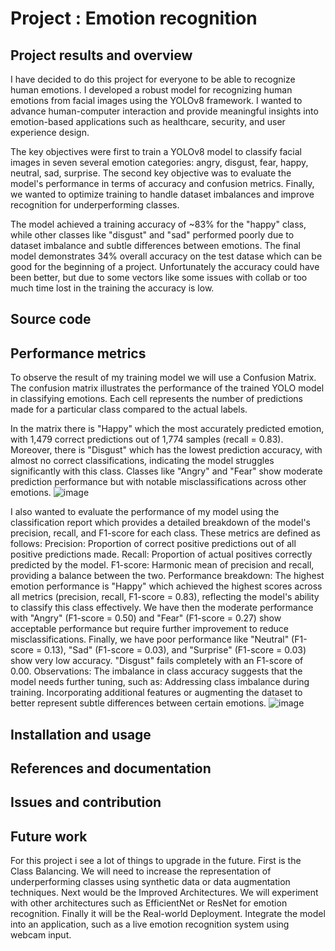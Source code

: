 # Project : Emotion recognition
## Project results and overview
I have decided to do this project for everyone to be able to recognize human emotions. 
I developed a robust model for recognizing human emotions from facial images using the YOLOv8 framework. 
I wanted to advance human-computer interaction and provide meaningful insights into emotion-based applications such as healthcare, security, and user experience design.

The key objectives were first to train a YOLOv8 model to classify facial images in seven several emotion categories: angry, disgust, fear, happy, neutral, sad, surprise.
The second key objective was to evaluate the model's performance in terms of accuracy and confusion metrics.
Finally, we wanted to optimize training to handle dataset imbalances and improve recognition for underperforming classes.

The model achieved a training accuracy of ~83% for the "happy" class, while other classes like "disgust" and "sad" performed poorly due to dataset imbalance and subtle differences between emotions.
The final model demonstrates 34% overall accuracy on the test datase which can be good for the beginning of a project.
Unfortunately the accuracy could have been better, but due to some vectors like some issues with collab or too much time lost in the training the accuracy is low.

## Source code 

## Performance metrics
To observe the result of my training model we will use a Confusion Matrix.
The confusion matrix illustrates the performance of the trained YOLO model in classifying emotions. 
Each cell represents the number of predictions made for a particular class compared to the actual labels.

In the matrix there is "Happy" which the most accurately predicted emotion, with 1,479 correct predictions out of 1,774 samples (recall = 0.83).
Moreover, there is "Disgust" which has the lowest prediction accuracy, with almost no correct classifications, indicating the model struggles significantly with this class.
Classes like "Angry" and "Fear" show moderate prediction performance but with notable misclassifications across other emotions.
![image](https://github.com/user-attachments/assets/1693daf9-d378-4945-a1ae-93dfd69c9323)

I also wanted to evaluate the performance of my model using the classification report which provides a detailed breakdown of the model's precision, recall, and F1-score for each class. These metrics are defined as follows:
Precision: Proportion of correct positive predictions out of all positive predictions made.
Recall: Proportion of actual positives correctly predicted by the model.
F1-score: Harmonic mean of precision and recall, providing a balance between the two.
Performance breakdown:
The highest emotion performance is "Happy" which achieved the highest scores across all metrics (precision, recall, F1-score = 0.83), reflecting the model's ability to classify this class effectively.
We have then the moderate performance with "Angry" (F1-score = 0.50) and "Fear" (F1-score = 0.27) show acceptable performance but require further improvement to reduce misclassifications.
Finally, we have poor performance like "Neutral" (F1-score = 0.13), "Sad" (F1-score = 0.03), and "Surprise" (F1-score = 0.03) show very low accuracy.
"Disgust" fails completely with an F1-score of 0.00.
Observations:
The imbalance in class accuracy suggests that the model needs further tuning, such as:
Addressing class imbalance during training.
Incorporating additional features or augmenting the dataset to better represent subtle differences between certain emotions.
![image](https://github.com/user-attachments/assets/cbf21c53-68c0-4af9-b555-e8f1a5e7fc35)

## Installation and usage

## References and documentation

## Issues and contribution

## Future work 
For this project i see a lot of things to upgrade in the future. 
First is the Class Balancing. We will need to increase the representation of underperforming classes using synthetic data or data augmentation techniques.
Next would be the Improved Architectures. We will experiment with other architectures such as EfficientNet or ResNet for emotion recognition.
Finally it will be the Real-world Deployment. Integrate the model into an application, such as a live emotion recognition system using webcam input.
